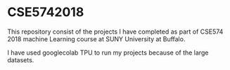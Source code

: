 # CSE5742018

This repository consist of the projects I have completed as part of CSE574 2018 machine Learning course at SUNY University at Buffalo.

I have used googlecolab TPU to run my projects because of the large datasets. 
